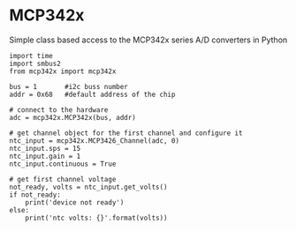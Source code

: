 # MCP342x
Simple class based access to the MCP342x series A/D converters in Python

    import time                                                                                           
    import smbus2                                                                                         
    from mcp342x import mcp342x                                                                           

    bus = 1       #i2c buss number
    addr = 0x68   #default address of the chip
    
    # connect to the hardware
    adc = mcp342x.MCP342x(bus, addr)
    
    # get channel object for the first channel and configure it
    ntc_input = mcp342x.MCP3426_Channel(adc, 0)
    ntc_input.sps = 15
    ntc_input.gain = 1
    ntc_input.continuous = True

    # get first channel voltage 
    not_ready, volts = ntc_input.get_volts()
    if not_ready:
        print('device not ready')
    else:
        print('ntc volts: {}'.format(volts))
        
